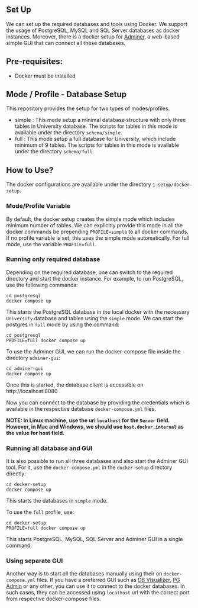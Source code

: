 ## Set Up
We can set up the required databases and tools using Docker. We support the usage of PostgreSQL, MySQL and SQL Server databases as docker instances. Moreover, there is a docker setup for [Adminer](https://www.adminer.org/), a web-based simple GUI that can connect all these databases.

## Pre-requisites:
- Docker must be installed

## Mode / Profile - Database Setup
This repository provides the setup for two types of modes/profiles. 
- simple : This mode setup a minimal database structure with only three tables in University database. The scripts for tables in this mode is available under the directory `schema/simple`.
- full : This mode setup a full database for University, which include minimum of 9 tables. The scripts for tables in this mode is available under the directory `schema/full`.

## How to Use?
The docker configurations are available under the directory `1-setup/docker-setup`. 

### Mode/Profile Variable
By default, the docker setup creates the simple mode which includes minimum number of tables. We can explicitly provide this mode in all the docker commands be prepending `PROFILE=simple` to all docker commands. If no profile variable is set, this uses the simple mode automatically. For full mode, use the variable `PROFILE=full`.

### Running only required database

Depending on the required database, one can switch to the required directory and start the docker instance. 
For example, to run PostgreSQL, use the following commands:
```
cd postgresql
docker compose up
```
This starts the PostgreSQL database in the local docker with the necessary `University` database and tables using the `simple` mode. We can start the postgres in `full` mode by using the command:
```
cd postgresql
PROFILE=full docker compose up
```

To use the Adminer GUI, we can run the docker-compose file inside the directory `adminer-gui`:
```
cd adminer-gui
docker compose up
```
Once this is started, the database client is accessible on http://localhost:8080

Now you can connect to the database by providing the credentials which is available in the respective database `docker-compose.yml` files. 

**NOTE: In Linux machine, use the url `localhost` for the `Server` field. However, in Mac and Windows, we should use `host.docker.internal` as the value for host field.**

### Running all database and GUI

It is also possible to run all three databases and also start the Adminer GUI tool. For it, use the `docker-compose.yml` in the `docker-setup` directory directly:
```
cd docker-setup
docker compose up
```
This starts the databases in `simple` mode. 

To use the `full` profile, use:
```
cd docker-setup
PROFILE=full docker compose up
```

This starts PostgreSQL, MySQL, SQL Server and Adminer GUI in a single command. 

### Using separate GUI
Another way is to start all the databases manually using their on `docker-compose.yml` files. If you have a preferred GUI such as [DB Visualizer](https://www.dbvis.com/), [PG Admin](https://www.pgadmin.org/) or any other, you can use it to connect to the docker databases. In such cases, they can be accessed using `localhost` url with the correct port from respective docker-compose files.